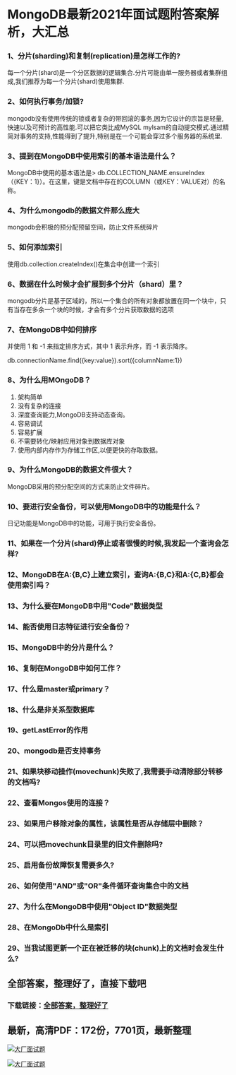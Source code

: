 # MongoDB最新2021年面试题附答案解析，大汇总







### 1、分片(sharding)和复制(replication)是怎样工作的?

每一个分片(shard)是一个分区数据的逻辑集合.分片可能由单一服务器或者集群组成,我们推荐为每一个分片(shard)使用集群.


### 2、如何执行事务/加锁?

mongodb没有使用传统的锁或者复杂的带回滚的事务,因为它设计的宗旨是轻量,快速以及可预计的高性能.可以把它类比成MySQL mylsam的自动提交模式.通过精简对事务的支持,性能得到了提升,特别是在一个可能会穿过多个服务器的系统里.


### 3、提到在MongoDB中使用索引的基本语法是什么？

MongoDB中使用的基本语法是> db.COLLECTION_NAME.ensureIndex（{KEY：1}）。在这里，键是文档中存在的COLUMN（或KEY：VALUE对）的名称。


### 4、为什么mongodb的数据文件那么庞大

mongodb会积极的预分配预留空间，防止文件系统碎片


### 5、如何添加索引

使用db.collection.createIndex()在集合中创建一个索引


### 6、数据在什么时候才会扩展到多个分片（shard）里？

mongodb分片是基于区域的，所以一个集合的所有对象都放置在同一个块中，只有当存在多余一个块的时候，才会有多个分片获取数据的选项


### 7、在MongoDB中如何排序

并使用 1 和 -1 来指定排序方式，其中 1 表示升序，而 -1 表示降序。

db.connectionName.find({key:value}).sort({columnName:1})


### 8、为什么用MOngoDB？

1. 架构简单
2. 没有复杂的连接
3. 深度查询能力,MongoDB支持动态查询。
4. 容易调试
5. 容易扩展
6. 不需要转化/映射应用对象到数据库对象
7. 使用内部内存作为存储工作区,以便更快的存取数据。


### 9、为什么MongoDB的数据文件很大？

MongoDB采用的预分配空间的方式来防止文件碎片。


### 10、要进行安全备份，可以使用MongoDB中的功能是什么？

日记功能是MongoDB中的功能，可用于执行安全备份。


### 11、如果在一个分片(shard)停止或者很慢的时候,我发起一个查询会怎样?
### 12、MongoDB在A:{B,C}上建立索引，查询A:{B,C}和A:{C,B}都会使用索引吗？
### 13、为什么要在MongoDB中用"Code"数据类型
### 14、能否使用日志特征进行安全备份？
### 15、MongoDB中的分片是什么？
### 16、复制在MongoDB中如何工作？
### 17、什么是master或primary？
### 18、什么是非关系型数据库
### 19、getLastError的作用
### 20、mongodb是否支持事务
### 21、如果块移动操作(movechunk)失败了,我需要手动清除部分转移的文档吗?
### 22、查看Mongos使用的连接？
### 23、如果用户移除对象的属性，该属性是否从存储层中删除？
### 24、可以把movechunk目录里的旧文件删除吗?
### 25、启用备份故障恢复需要多久?
### 26、如何使用"AND"或"OR"条件循环查询集合中的文档
### 27、为什么在MongoDB中使用"Object ID"数据类型
### 28、在MongoDb中什么是索引
### 29、当我试图更新一个正在被迁移的块(chunk)上的文档时会发生什么?




## 全部答案，整理好了，直接下载吧

### 下载链接：[全部答案，整理好了](https://www.souyunku.com/wp-content/uploads/weixin/githup-weixin-2.png)




## 最新，高清PDF：172份，7701页，最新整理

[![大厂面试题](https://www.souyunku.com/wp-content/uploads/weixin/mst.png "架构师专栏")](https://www.souyunku.com/wp-content/uploads/weixin/githup-weixin.png "架构师专栏")

[![大厂面试题](https://www.souyunku.com/wp-content/uploads/weixin/githup-weixin.png "架构师专栏")](https://www.souyunku.com/wp-content/uploads/weixin/githup-weixin.png "架构师专栏")
